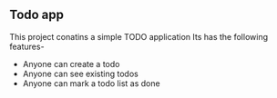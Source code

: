 ## Todo app
This project conatins a simple TODO application
Its has the following features-
- Anyone can create a todo
- Anyone can see existing todos
- Anyone can mark a todo list as done
